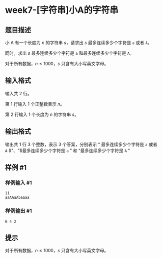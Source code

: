 # week7-[字符串]小A的字符串

## 题目描述

小 A 有一个长度为 $n$ 的字符串 $s$，请求出 $s$ 最多连续多少个字符是 `a` 或者 `A`。

同时，求出 $s$ 最多连续多少个字符是 `a` 和最多连续多少个字符是 `A`。

对于所有数据，$n\leq 1000$，$s$ 只含有大小写英文字母。

## 输入格式

输入共 $2$ 行。

第 $1$ 行输入 $1$ 个正整数表示 $n$。

第 $2$ 行输入 $1$ 个长度为 $n$ 的字符串 $s$。

## 输出格式

输出共 $1$ 行 $3$ 个整数，表示 $3$ 个答案，分别表示 $“$ 最多连续多少个字符是 `a` 或者 `A` $"、“$最多连续多少个字符是 `a` $”$ 和 $“$最多连续多少个字符是 `A` $”$

## 样例 #1

### 样例输入 #1

```
11
aaAAaAbaaaa
```

### 样例输出 #1

```
6 4 2
```

## 提示

对于所有数据，$n\leq 1000$，$s$ 只含有大小写英文字母。